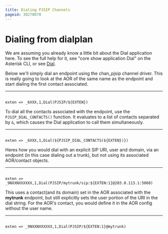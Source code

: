 ```yaml
---
title: Dialing PJSIP Channels
pageid: 30278070
---
```


Dialing from dialplan
=====================

We are assuming you already know a little bit about the Dial application here. To see the full help for it, see "core show application Dial" on the Asterisk CLI, or see [Dial](/Application_Dial).

Below we'll simply dial an endpoint using the chan_pjsip channel driver. This is really going to look at the AOR of the same name as the endpoint and start dialing the first contact associated.




---

  
  


```

exten => _6XXX,1,Dial(PJSIP/${EXTEN})

```


To dial all the contacts associated with the endpoint, use the `PJSIP_DIAL_CONTACTS()` function. It evaluates to a list of contacts separated by `&`, which causes the Dial application to call them simultaneously.




---

  
  


```

exten => _6XXX,1,Dial(${PJSIP_DIAL_CONTACTS(${EXTEN})})

```


Heres how you would dial with an explicit SIP URI, user and domain, via an endpoint (in this case dialing out a trunk), but not using its associated AOR/contact objects.




---

  
  


```

exten => _9NXXNXXXXXX,1,Dial(PJSIP/mytrunk/sip:${EXTEN:1}@203.0.113.1:5060)

```


This uses a contact(and its domain) set in the AOR associated with the **mytrunk** endpoint, but still explicitly sets the user portion of the URI in the dial string. For the AOR's contact, you would define it in the AOR config without the user name.




---

  
  


```

exten => _9NXXNXXXXXX,1,Dial(PJSIP/${EXTEN:1}@mytrunk)

```


